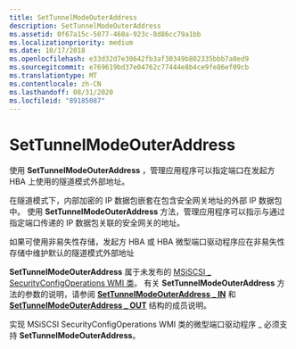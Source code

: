 ```yaml
---
title: SetTunnelModeOuterAddress
description: SetTunnelModeOuterAddress
ms.assetid: 0f67a15c-5077-460a-923c-8d86cc79a1bb
ms.localizationpriority: medium
ms.date: 10/17/2018
ms.openlocfilehash: e33d32d7e30642fb3af30349b802335bbb7a8ed9
ms.sourcegitcommit: e769619bd37e04762c77444e8b4ce9fe86ef09cb
ms.translationtype: MT
ms.contentlocale: zh-CN
ms.lasthandoff: 08/31/2020
ms.locfileid: "89185087"
---
```

# <a name="settunnelmodeouteraddress"></a>SetTunnelModeOuterAddress


使用 **SetTunnelModeOuterAddress** ，管理应用程序可以指定端口在发起方 HBA 上使用的隧道模式外部地址。

在隧道模式下，内部加密的 IP 数据包嵌套在包含安全网关地址的外部 IP 数据包中。 使用 **SetTunnelModeOuterAddress** 方法，管理应用程序可以指示与通过指定端口传递的 IP 数据包关联的安全网关的地址。

如果可使用非易失性存储，发起方 HBA 或 HBA 微型端口驱动程序应在非易失性存储中维护默认的隧道模式外部地址

**SetTunnelModeOuterAddress** 属于未发布的 [MSiSCSI \_ SecurityConfigOperations WMI 类](msiscsi-securityconfigoperations-wmi-class.md)。 有关 **SetTunnelModeOuterAddress** 方法的参数的说明，请参阅 [**SetTunnelModeOuterAddress \_ IN**](/windows-hardware/drivers/ddi/iscsiop/ns-iscsiop-_settunnelmodeouteraddress_in) 和 [**SetTunnelModeOuterAddress \_ OUT**](/windows-hardware/drivers/ddi/iscsiop/ns-iscsiop-_settunnelmodeouteraddress_out) 结构的成员说明。

实现 MSiSCSI SecurityConfigOperations WMI 类的微型端口驱动程序 \_ 必须支持 **SetTunnelModeOuterAddress**。

 

